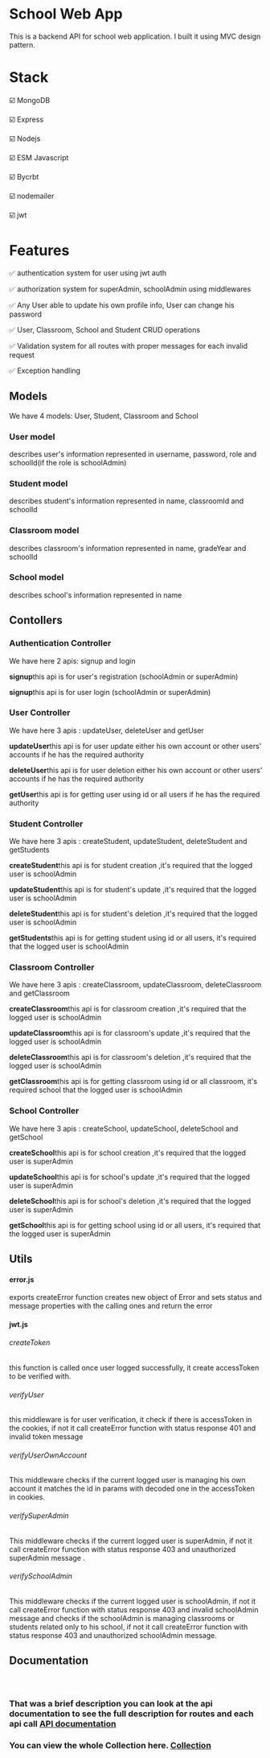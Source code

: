 # School Web App
This is a backend API for school web application.
I built it using MVC design pattern.

<h1><bold>Stack</bold></h1>
<p>☑️ MongoDB</p>
<p>☑️ Express</p>
<p>☑️ Nodejs</p><p>☑️ ESM Javascript</p>
<p>☑️ Bycrbt</p><p>☑️ nodemailer</p><p>☑️ jwt</p>

<h1><bold>Features</bold></h1>
<p>✅ authentication system for user using jwt auth</p>
<p>✅ authorization system for superAdmin, schoolAdmin using middlewares</p><p>✅ Any User able to update his own profile info, User can change his password </p><p>✅ User, Classroom, School and Student CRUD operations</p>
<p>✅ Validation system for all routes with proper messages for each invalid request</p>
<p>✅ Exception handling</p>

<h2>Models</h2>
<p>We have 4 models: User, Student, Classroom and School</p>
<h3>User model </h3>
<p>describes user's information represented in username, password, role and schoolId(if the role is schoolAdmin) </p>

<h3>Student model </h3>
<p>describes student's information represented in name, classroomId and schoolId </p>

<h3>Classroom model </h3>
<p>describes classroom's information represented in name, gradeYear and schoolId </p>

<h3>School model </h3>
<p>describes school's information represented in name </p>

<h2>Contollers</h2>
<h3>Authentication Controller</h3>
<p>We have here 2 apis: signup and login</p>
<p><strong>signup</strong>this api is for user's registration (schoolAdmin or superAdmin)</p>
<p><strong>signup</strong>this api is for user login (schoolAdmin or superAdmin)</p>

<h3>User Controller</h3>
<p>We have here 3 apis : updateUser, deleteUser and getUser</p><p><strong>updateUser</strong>this api is for user update either his own account or other users' accounts if he has the required authority</p>

<p><strong>deleteUser</strong>this api is for user deletion either his own account or other users' accounts if he has the required authority</p>

<p><strong>getUser</strong>this api is for getting user using id or all users if he has the required authority</p>

<h3>Student Controller</h3>
<p>We have here 3 apis : createStudent, updateStudent, deleteStudent and getStudents</p><p><strong>createStudent</strong>this api is for student creation ,it's required that the logged user is schoolAdmin</p>

<p><strong>updateStudent</strong>this api is for student's update ,it's required that the logged user is schoolAdmin</p>


<p><strong>deleteStudent</strong>this api is for student's deletion ,it's required that the logged user is schoolAdmin</p>

<p><strong>getStudents</strong>this api is for getting student using id or all users, it's required that the logged user is schoolAdmin</p>

<h3>Classroom Controller</h3>
<p>We have here 3 apis : createClassroom, updateClassroom, deleteClassroom and getClassroom</p><p><strong>createClassroom</strong>this api is for classroom creation ,it's required that the logged user is schoolAdmin</p>

<p><strong>updateClassroom</strong>this api is for classroom's update ,it's required that the logged user is schoolAdmin</p>


<p><strong>deleteClassroom</strong>this api is for classroom's deletion ,it's required that the logged user is schoolAdmin</p>

<p><strong>getClassroom</strong>this api is for getting classroom using id or all classroom, it's required school that the logged user is schoolAdmin</p>

<h3>School Controller</h3>
<p>We have here 3 apis : createSchool, updateSchool, deleteSchool and getSchool</p><p><strong>createSchool</strong>this api is for school creation ,it's required that the logged user is superAdmin</p>

<p><strong>updateSchool</strong>this api is for school's update ,it's required that the logged user is superAdmin</p>


<p><strong>deleteSchool</strong>this api is for school's deletion ,it's required that the logged user is superAdmin</p>

<p><strong>getSchool</strong>this api is for getting school using id or all users, it's required that the logged user is superAdmin</p>

<h2>Utils</h2>
<h4>error.js</h4>
<p>exports createError function creates new object of Error and sets status and message properties with the calling ones and return the error</p>
<h4>jwt.js</h4>
<h6>createToken</h6>
<p>this function is called once user logged successfully, it create accessToken to be verified with.</p>
<h6>verifyUser</h6>
<p>this middleware is for user verification, it check if there is accessToken in the cookies, if not it call createError function with status response 401 and invalid token message</p> 
<h6>verifyUserOwnAccount</h6>
<p>This middleware checks if the current logged user is managing his own account it matches the id in params with decoded one in the accessToken in cookies.</p>
<h6>verifySuperAdmin</h6>
<p>This middleware checks if the current logged user is superAdmin, if not it call createError function with status response 403 and unauthorized superAdmin message .</p>
<h6>verifySchoolAdmin</h6>
<p>This middleware checks if the current logged user is schoolAdmin, if not it call createError function with status response 403 and invalid schoolAdmin message and checks if the schoolAdmin is managing classrooms or students related only to his school, if not it call createError function with status response 403 and unauthorized schoolAdmin message.</p>

<h2>Documentation</h2>
<h3><br/><br/>That was a brief description you can look at the api documentation to see the full description for routes and each api call
<a href="https://documenter.getpostman.com/view/26571473/2sA2xb7Fh2">API documentation</a>
</h3>

<h3>You can view the whole Collection here.
<a href="./School Managment APIs (Deployed).postman_collection.json">Collection</a>
</h3>
